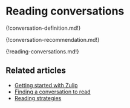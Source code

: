 # Reading conversations

{!conversation-definition.md!}

{!conversation-recommendation.md!}

{!reading-conversations.md!}

## Related articles

* [Getting started with Zulip](/help/getting-started-with-zulip)
* [Finding a conversation to read](/help/finding-a-topic-to-read)
* [Reading strategies](/help/reading-strategies)
